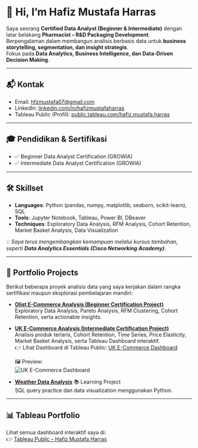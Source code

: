 # 👋 Hi, I’m Hafiz Mustafa Harras  

Saya seorang **Certified Data Analyst (Beginner & Intermediate)** dengan latar belakang **Pharmacist – R&D Packaging Development**.  
Berpengalaman dalam membangun analisis berbasis data untuk **business storytelling, segmentation, dan insight strategis**.  
Fokus pada **Data Analytics, Business Intelligence, dan Data-Driven Decision Making**.  

---

## 📬 Kontak  
- Email: hfzmustafa07@gmail.com  
- LinkedIn: [linkedin.com/in/hafizmustafaharras](https://www.linkedin.com/in/hafiz-mustafa-harras-62914b56)  
- Tableau Public (Profil): [public.tableau.com/hafiz.mustafa.harras](https://public.tableau.com/app/profile/hafiz.mustafa.harras/vizzes)  

---

## 🎓 Pendidikan & Sertifikasi  
- ✅ Beginner Data Analyst Certification (GROWIA)  
- ✅ Intermediate Data Analyst Certification (GROWIA)  

---

## 🛠️ Skillset  
- **Languages**: Python (pandas, numpy, matplotlib, seaborn, scikit-learn), SQL  
- **Tools**: Jupyter Notebook, Tableau, Power BI, DBeaver  
- **Techniques**: Exploratory Data Analysis, RFM Analysis, Cohort Retention, Market Basket Analysis, Data Visualization  

💡 *Saya terus mengembangkan kemampuan melalui kursus tambahan, seperti **Data Analytics Essentials (Cisco Networking Academy)**.*  

---

## 📂 Portfolio Projects  

Berikut beberapa proyek analisis data yang saya kerjakan dalam rangka sertifikasi maupun eksplorasi pembelajaran mandiri:  

- **[Olist E-Commerce Analysis (Beginner Certification Project)](projects/Olist-Sales-Analysis/README.md)**  
  Exploratory Data Analysis, Pareto Analysis, RFM Clustering, Cohort Retention, serta actionable insights.  

- **[UK E-Commerce Analysis (Intermediate Certification Project)](projects/uk-ecommerce-analysis/README.md)**  
  Analisis produk terlaris, Cohort Retention, Time Series, Price Elasticity, Market Basket Analysis, serta Tableau Dashboard interaktif.  
  👉 Lihat Dashboard di Tableau Public: [UK E-Commerce Dashboard](https://public.tableau.com/app/profile/hafiz.mustafa.harras/viz/DashboardIntermediate/Dashboard1)  

  🖼️ Preview:  
  ![UK E-Commerce Dashboard](uk-ecommerce-dashboard.png)  

- **[Weather Data Analysis](https://github.com/hfz1988/weather-analysis)** 📚 Learning Project  
  SQL query practice dan data visualization menggunakan Python.  

---

## 📊 Tableau Portfolio  
Lihat semua dashboard interaktif saya di:  
👉 [Tableau Public – Hafiz Mustafa Harras](https://public.tableau.com/app/profile/hafiz.mustafa.harras/vizzes)  
